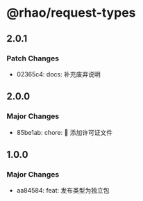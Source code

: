 # @rhao/request-types

## 2.0.1

### Patch Changes

- 02365c4: docs: 补充废弃说明

## 2.0.0

### Major Changes

- 85be1ab: chore: 🤖 添加许可证文件

## 1.0.0

### Major Changes

- aa84584: feat: 发布类型为独立包
